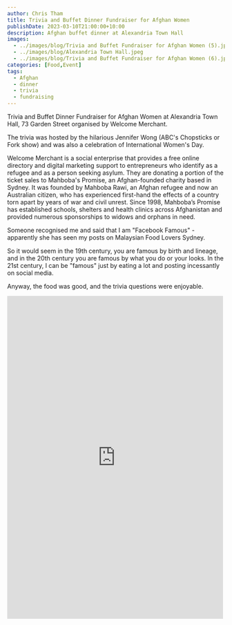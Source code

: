 ```yaml
---
author: Chris Tham
title: Trivia and Buffet Dinner Fundraiser for Afghan Women
publishDate: 2023-03-10T21:00:00+10:00
description: Afghan buffet dinner at Alexandria Town Hall
images:
  - ../images/blog/Trivia and Buffet Fundraiser for Afghan Women (5).jpeg
  - ../images/blog/Alexandria Town Hall.jpeg
  - ../images/blog/Trivia and Buffet Fundraiser for Afghan Women (6).jpeg
categories: [Food,Event]
tags:
  - Afghan
  - dinner
  - trivia
  - fundraising
---
```


Trivia and Buffet Dinner Fundraiser for Afghan Women at Alexandria Town Hall, 73 Garden Street organised by Welcome Merchant.

The trivia was hosted by the hilarious Jennifer Wong (ABC's Chopsticks or Fork show) and was also a celebration of International Women's Day.

Welcome Merchant is a social enterprise that provides a free online directory and digital marketing support to entrepreneurs  who identify as a refugee and as a person seeking asylum. They are donating a portion of the ticket sales to Mahboba's Promise, an Afghan-founded charity based in Sydney. It was founded by Mahboba Rawi, an Afghan refugee and now an Australian citizen, who has experienced first-hand the effects of a country torn apart by years of war and civil unrest. Since 1998, Mahboba’s Promise has established schools, shelters and health clinics across Afghanistan and provided numerous sponsorships to widows and orphans in need.

Someone recognised me and said that I am "Facebook Famous" - apparently she has seen my posts on Malaysian Food Lovers Sydney.

So it would seem in the 19th century, you are famous by birth and lineage, and in the 20th century you are famous by what you do or your looks. In the 21st century, I can be "famous" just by eating a lot and posting incessantly on social media.

Anyway, the food was good, and the trivia questions were enjoyable.

<iframe src="https://www.facebook.com/plugins/post.php?href=https%3A%2F%2Fwww.facebook.com%2Fchris1.tham%2Fposts%2Fpfbid027SYwcm3YL9X92vNSToYNNNEXPvhuVDGsWdbX8F9gsYVzvzZvYYKMfBAajQ2UpUgl&show_text=true&width=500" width="500" height="748" style="border:none;overflow:hidden" scrolling="no" frameborder="0" allowfullscreen="true" allow="autoplay; clipboard-write; encrypted-media; picture-in-picture; web-share"></iframe>
